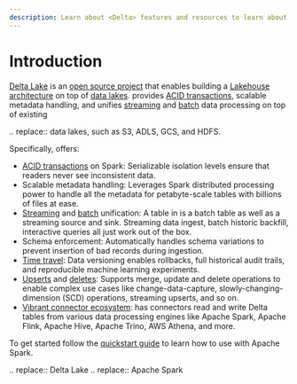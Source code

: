 ```yaml
---
description: Learn about <Delta> features and resources to learn about <Delta>.
---
```


# Introduction

[Delta Lake](https://delta.io) is an [open source project](https://github.com/delta-io/delta) that enables building a [Lakehouse architecture](https://databricks.com/blog/2020/01/30/what-is-a-data-lakehouse.html) on top of [data lakes](https://databricks.com/discover/data-lakes/introduction). <Delta> provides [ACID transactions](concurrency-control.md), scalable metadata handling, and unifies [streaming](delta-streaming.md) and [batch](delta-batch.md) data processing on top of existing <lakes>


.. <lakes> replace:: data lakes, such as S3, ADLS, GCS, and HDFS.

Specifically, <Delta> offers:

- [ACID transactions](concurrency-control.md) on Spark: Serializable isolation levels ensure that readers never see inconsistent data.
- Scalable metadata handling: Leverages Spark distributed processing power to handle all the metadata for petabyte-scale tables with billions of files at ease.
- [Streaming](delta-streaming.md) and [batch](delta-batch.md) unification: A table in <Delta> is a batch table as well as a streaming source and sink. Streaming data ingest, batch historic backfill, interactive queries all just work out of the box.
- Schema enforcement: Automatically handles schema variations to prevent insertion of bad records during ingestion.
- [Time travel](delta-batch.md#deltatimetravel): Data versioning enables rollbacks, full historical audit trails, and reproducible machine learning experiments.
- [Upserts](delta-update.md#delta-merge) and [deletes](delta-update.md#delta-delete): Supports merge, update and delete operations to enable complex use cases like change-data-capture, slowly-changing-dimension (SCD) operations, streaming upserts, and so on.
- [Vibrant connector ecosystem](delta-connectors.md): <Delta> has connectors read and write Delta tables from various data processing engines like Apache Spark, Apache Flink, Apache Hive, Apache Trino, AWS Athena, and more.

To get started follow the [quickstart guide](quick-start.md) to learn how to use <Delta> with Apache Spark.

.. <Delta> replace:: Delta Lake
.. <AS> replace:: Apache Spark

